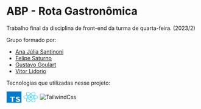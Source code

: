 <h1>ABP - Rota Gastronômica</h1>

<p>Trabalho final da disciplina de front-end da turma de quarta-feira. (2023/2)</p>

<div>
  <p>Grupo formado por:</p>
  <ul>
    <li>
      <a href="https://github.com/Santinoni15" target="_blank">Ana Júlia Santinoni</a>
    </li>
    <li>
      <a href="https://github.com/f2004felipe" target="_blank">Felipe Saturno</a>
    </li>
    <li>
      <a href="https://github.com/gosttavo" target="_blank">Gustavo Goulart</a>
    </li>
    <li>
      <a href="https://github.com/VitorLidorio" target="_blank">Vitor Lidorio</a>
    </li>
  </ul>
</div>

<div style="display: inline_block">
  <p>Tecnologias que utilizadas nesse projeto:</p>
  <img align="center" title="Typescript" alt="Typescript" height="30" width="40" src="https://raw.githubusercontent.com/devicons/devicon/master/icons/typescript/typescript-original.svg">
  <img align="center" title="React.js" alt="React" height="30" width="40" src="https://raw.githubusercontent.com/devicons/devicon/master/icons/react/react-original.svg">
  <img align="center" title="Tailwindcss" alt="TailwindCss" height="30" width="40" src="https://cdn.jsdelivr.net/gh/devicons/devicon/icons/tailwindcss/tailwindcss-plain.svg">
</div>
